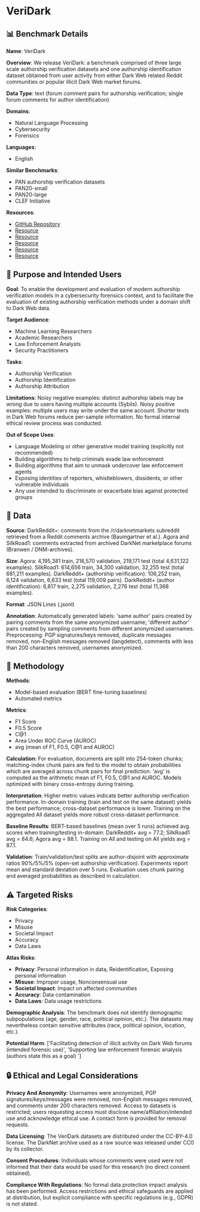 # VeriDark

## 📊 Benchmark Details

**Name**: VeriDark

**Overview**: We release VeriDark: a benchmark comprised of three large scale authorship verification datasets and one authorship identification dataset obtained from user activity from either Dark Web related Reddit communities or popular illicit Dark Web market forums.

**Data Type**: text (forum comment pairs for authorship verification; single forum comments for author identification)

**Domains**:
- Natural Language Processing
- Cybersecurity
- Forensics

**Languages**:
- English

**Similar Benchmarks**:
- PAN authorship verification datasets
- PAN20-small
- PAN20-large
- CLEF Initiative

**Resources**:
- [GitHub Repository](https://github.com/bit-ml/VeriDark)
- [Resource](https://veridark.github.io/)
- [Resource](https://zenodo.org/record/6998371)
- [Resource](https://zenodo.org/record/7018853)
- [Resource](https://zenodo.org/record/6998375)
- [Resource](https://zenodo.org/record/6998363)

## 🎯 Purpose and Intended Users

**Goal**: To enable the development and evaluation of modern authorship verification models in a cybersecurity forensics context, and to facilitate the evaluation of existing authorship verification methods under a domain shift to Dark Web data.

**Target Audience**:
- Machine Learning Researchers
- Academic Researchers
- Law Enforcement Analysts
- Security Practitioners

**Tasks**:
- Authorship Verification
- Authorship Identification
- Authorship Attribution

**Limitations**: Noisy negative examples: distinct authorship labels may be wrong due to users having multiple accounts (Sybils). Noisy positive examples: multiple users may write under the same account. Shorter texts in Dark Web forums reduce per-sample information. No formal internal ethical review process was conducted.

**Out of Scope Uses**:
- Language Modeling or other generative model training (explicitly not recommended)
- Building algorithms to help criminals evade law enforcement
- Building algorithms that aim to unmask undercover law enforcement agents
- Exposing identities of reporters, whistleblowers, dissidents, or other vulnerable individuals
- Any use intended to discriminate or exacerbate bias against protected groups

## 💾 Data

**Source**: DarkReddit+: comments from the /r/darknetmarkets subreddit retrieved from a Reddit comments archive (Baumgartner et al.). Agora and SilkRoad1: comments extracted from archived DarkNet marketplace forums (Branwen / DNM-archives).

**Size**: Agora: 4,195,381 train, 216,570 validation, 219,171 test (total 4,631,122 examples). SilkRoad1: 614,656 train, 34,300 validation, 32,255 test (total 681,211 examples). DarkReddit+ (authorship verification): 106,252 train, 6,124 validation, 6,633 test (total 119,009 pairs). DarkReddit+ (author identification): 6,817 train, 2,275 validation, 2,276 test (total 11,368 examples).

**Format**: JSON Lines (.jsonl)

**Annotation**: Automatically generated labels: 'same author' pairs created by pairing comments from the same anonymized username; 'different author' pairs created by sampling comments from different anonymized usernames. Preprocessing: PGP signatures/keys removed, duplicate messages removed, non-English messages removed (langdetect), comments with less than 200 characters removed, usernames anonymized.

## 🔬 Methodology

**Methods**:
- Model-based evaluation (BERT fine-tuning baselines)
- Automated metrics

**Metrics**:
- F1 Score
- F0.5 Score
- C@1
- Area Under ROC Curve (AUROC)
- avg (mean of F1, F0.5, C@1 and AUROC)

**Calculation**: For evaluation, documents are split into 254-token chunks; matching-index chunk pairs are fed to the model to obtain probabilities which are averaged across chunk pairs for final prediction. 'avg' is computed as the arithmetic mean of F1, F0.5, C@1 and AUROC. Models optimized with binary cross-entropy during training.

**Interpretation**: Higher metric values indicate better authorship verification performance. In-domain training (train and test on the same dataset) yields the best performance; cross-dataset performance is lower. Training on the aggregated All dataset yields more robust cross-dataset performance.

**Baseline Results**: BERT-based baselines (mean over 5 runs) achieved avg. scores when training/testing in-domain: DarkReddit+ avg = 77.2; SilkRoad1 avg = 84.6; Agora avg = 88.1. Training on All and testing on All yields avg = 87.1.

**Validation**: Train/validation/test splits are author-disjoint with approximate ratios 90%/5%/5% (open-set authorship verification). Experiments report mean and standard deviation over 5 runs. Evaluation uses chunk pairing and averaged probabilities as described in calculation.

## ⚠️ Targeted Risks

**Risk Categories**:
- Privacy
- Misuse
- Societal Impact
- Accuracy
- Data Laws

**Atlas Risks**:
- **Privacy**: Personal information in data, Reidentification, Exposing personal information
- **Misuse**: Improper usage, Nonconsensual use
- **Societal Impact**: Impact on affected communities
- **Accuracy**: Data contamination
- **Data Laws**: Data usage restrictions

**Demographic Analysis**: The benchmark does not identify demographic subpopulations (age, gender, race, political opinion, etc.). The datasets may nevertheless contain sensitive attributes (race, political opinion, location, etc.).

**Potential Harm**: ['Facilitating detection of illicit activity on Dark Web forums (intended forensic use)', 'Supporting law enforcement forensic analysis (authors state this as a goal) ']

## 🔒 Ethical and Legal Considerations

**Privacy And Anonymity**: Usernames were anonymized, PGP signatures/keys/messages were removed, non-English messages removed, and comments under 200 characters removed. Access to datasets is restricted; users requesting access must disclose name/affiliation/intended use and acknowledge ethical use. A contact form is provided for removal requests.

**Data Licensing**: The VeriDark datasets are distributed under the CC-BY-4.0 license. The DarkNet archive used as a raw source was released under CC0 by its collector.

**Consent Procedures**: Individuals whose comments were used were not informed that their data would be used for this research (no direct consent obtained).

**Compliance With Regulations**: No formal data protection impact analysis has been performed. Access restrictions and ethical safeguards are applied at distribution, but explicit compliance with specific regulations (e.g., GDPR) is not stated.
